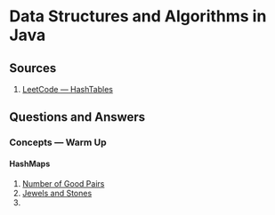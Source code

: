 # Data Structures and Algorithms in Java

## Sources
1. [LeetCode ― HashTables](https://leetcode.com/tag/hash-table/)

## Questions and Answers
### Concepts ― Warm Up 
#### HashMaps
1. [Number of Good Pairs](https://github.com/musakanneh/dsa-java/blob/main/src/Concepts/HashMaps/Easy/NumberIdenticalPairs.java)
2. [Jewels and Stones](https://github.com/musakanneh/dsa-java/blob/main/src/Concepts/HashMaps/Easy/JewelAndStones.java)
3. 